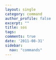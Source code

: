 ```yaml
---
layout: single
category: command
author_profile: false
excerpt: ""
title: sos
tags:
comments: true
date: '2011-08-31'
sidebar:
  nav: "commands"
---
```

